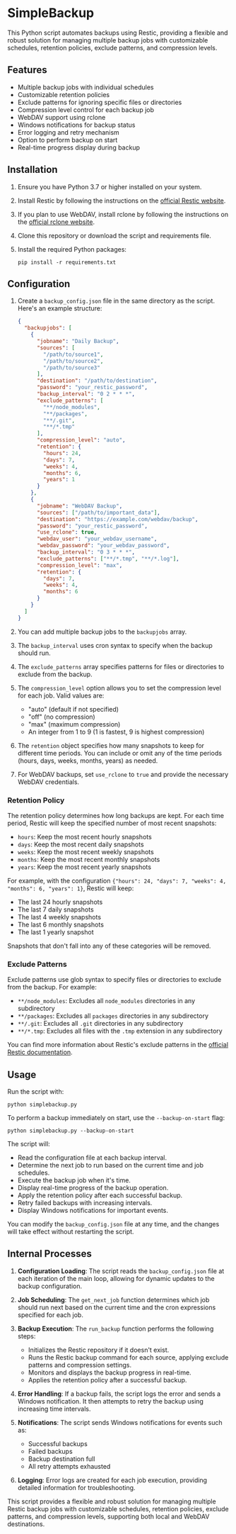 # SimpleBackup

This Python script automates backups using Restic, providing a flexible and robust solution for managing multiple backup jobs with customizable schedules, retention policies, exclude patterns, and compression levels.

## Features

- Multiple backup jobs with individual schedules
- Customizable retention policies
- Exclude patterns for ignoring specific files or directories
- Compression level control for each backup job
- WebDAV support using rclone
- Windows notifications for backup status
- Error logging and retry mechanism
- Option to perform backup on start
- Real-time progress display during backup

## Installation

1. Ensure you have Python 3.7 or higher installed on your system.

2. Install Restic by following the instructions on the [official Restic website](https://restic.net/#installation).

3. If you plan to use WebDAV, install rclone by following the instructions on the [official rclone website](https://rclone.org/install/).

4. Clone this repository or download the script and requirements file.

5. Install the required Python packages:

   ```
   pip install -r requirements.txt
   ```

## Configuration

1. Create a `backup_config.json` file in the same directory as the script. Here's an example structure:

   ```json
   {
     "backupjobs": [
       {
         "jobname": "Daily Backup",
         "sources": [
           "/path/to/source1",
           "/path/to/source2",
           "/path/to/source3"
         ],
         "destination": "/path/to/destination",
         "password": "your_restic_password",
         "backup_interval": "0 2 * * *",
         "exclude_patterns": [
           "**/node_modules",
           "**/packages",
           "**/.git",
           "**/*.tmp"
         ],
         "compression_level": "auto",
         "retention": {
           "hours": 24,
           "days": 7,
           "weeks": 4,
           "months": 6,
           "years": 1
         }
       },
       {
         "jobname": "WebDAV Backup",
         "sources": ["/path/to/important_data"],
         "destination": "https://example.com/webdav/backup",
         "password": "your_restic_password",
         "use_rclone": true,
         "webdav_user": "your_webdav_username",
         "webdav_password": "your_webdav_password",
         "backup_interval": "0 3 * * *",
         "exclude_patterns": ["**/*.tmp", "**/*.log"],
         "compression_level": "max",
         "retention": {
           "days": 7,
           "weeks": 4,
           "months": 6
         }
       }
     ]
   }
   ```

2. You can add multiple backup jobs to the `backupjobs` array.

3. The `backup_interval` uses cron syntax to specify when the backup should run.

4. The `exclude_patterns` array specifies patterns for files or directories to exclude from the backup.

5. The `compression_level` option allows you to set the compression level for each job. Valid values are:
   - "auto" (default if not specified)
   - "off" (no compression)
   - "max" (maximum compression)
   - An integer from 1 to 9 (1 is fastest, 9 is highest compression)

6. The `retention` object specifies how many snapshots to keep for different time periods. You can include or omit any of the time periods (hours, days, weeks, months, years) as needed.

7. For WebDAV backups, set `use_rclone` to `true` and provide the necessary WebDAV credentials.

### Retention Policy

The retention policy determines how long backups are kept. For each time period, Restic will keep the specified number of most recent snapshots:

- `hours`: Keep the most recent hourly snapshots
- `days`: Keep the most recent daily snapshots
- `weeks`: Keep the most recent weekly snapshots
- `months`: Keep the most recent monthly snapshots
- `years`: Keep the most recent yearly snapshots

For example, with the configuration `{"hours": 24, "days": 7, "weeks": 4, "months": 6, "years": 1}`, Restic will keep:

- The last 24 hourly snapshots
- The last 7 daily snapshots
- The last 4 weekly snapshots
- The last 6 monthly snapshots
- The last 1 yearly snapshot

Snapshots that don't fall into any of these categories will be removed.

### Exclude Patterns

Exclude patterns use glob syntax to specify files or directories to exclude from the backup. For example:

- `**/node_modules`: Excludes all `node_modules` directories in any subdirectory
- `**/packages`: Excludes all `packages` directories in any subdirectory
- `**/.git`: Excludes all `.git` directories in any subdirectory
- `**/*.tmp`: Excludes all files with the `.tmp` extension in any subdirectory

You can find more information about Restic's exclude patterns in the [official Restic documentation](https://restic.readthedocs.io/en/stable/040_backup.html#excluding-files).

## Usage

Run the script with:

```
python simplebackup.py
```

To perform a backup immediately on start, use the `--backup-on-start` flag:

```
python simplebackup.py --backup-on-start
```

The script will:

- Read the configuration file at each backup interval.
- Determine the next job to run based on the current time and job schedules.
- Execute the backup job when it's time.
- Display real-time progress of the backup operation.
- Apply the retention policy after each successful backup.
- Retry failed backups with increasing intervals.
- Display Windows notifications for important events.

You can modify the `backup_config.json` file at any time, and the changes will take effect without restarting the script.

## Internal Processes

1. **Configuration Loading**: The script reads the `backup_config.json` file at each iteration of the main loop, allowing for dynamic updates to the backup configuration.

2. **Job Scheduling**: The `get_next_job` function determines which job should run next based on the current time and the cron expressions specified for each job.

3. **Backup Execution**: The `run_backup` function performs the following steps:
   - Initializes the Restic repository if it doesn't exist.
   - Runs the Restic backup command for each source, applying exclude patterns and compression settings.
   - Monitors and displays the backup progress in real-time.
   - Applies the retention policy after a successful backup.

4. **Error Handling**: If a backup fails, the script logs the error and sends a Windows notification. It then attempts to retry the backup using increasing time intervals.

5. **Notifications**: The script sends Windows notifications for events such as:
   - Successful backups
   - Failed backups
   - Backup destination full
   - All retry attempts exhausted

6. **Logging**: Error logs are created for each job execution, providing detailed information for troubleshooting.

This script provides a flexible and robust solution for managing multiple Restic backup jobs with customizable schedules, retention policies, exclude patterns, and compression levels, supporting both local and WebDAV destinations.
